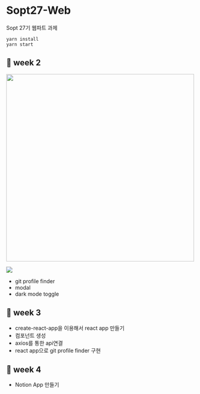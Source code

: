 # Sopt27-Web
Sopt 27기 웹파트 과제 

```
yarn install
yarn start
```

## 🍰 week 2
<img src = "https://github.com/Hyun-juhee/Sopt27-Web/blob/master/images/gitProfileFinder.PNG" width="500px">

![](https://github.com/Hyun-juhee/Sopt27-Web/blob/master/images/modal.gif)
- git profile finder
- modal
- dark mode toggle

## 🍰 week 3
- create-react-app을 이용해서 react app 만들기
- 컴포넌트 생성
- axios를 통한 api연결
- react app으로 git profile finder 구현

## 🍰 week 4
- Notion App 만들기
